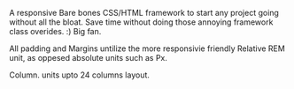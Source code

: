 <p>
A responsive Bare bones CSS/HTML framework to start any project going without all the bloat.
Save time without doing those annoying framework class overides. :) Big fan.
</p>

<p>
All padding and Margins untilize the more responsivie friendly Relative REM unit, as oppesed absolute units such as Px. 
</p>

<p>
Column. units upto 24 columns layout.
</p>